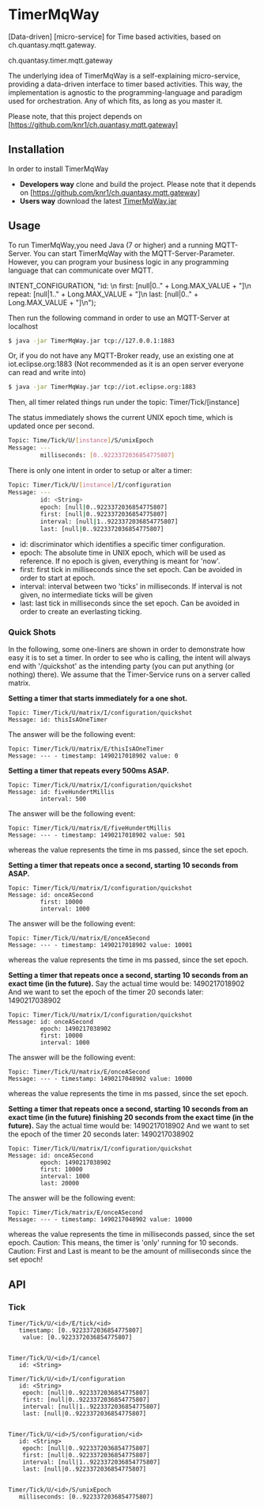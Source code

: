 # TimerMqWay
[Data-driven] [micro-service] for Time based activities, based on ch.quantasy.mqtt.gateway.

ch.quantasy.timer.mqtt.gateway

The underlying idea of TimerMqWay is a self-explaining micro-service, providing a data-driven interface
 to timer based activities. This way, the implementation is agnostic to the programming-language and paradigm used for orchestration. Any of which fits, as long as you master it.

Please note, that this project depends on [https://github.com/knr1/ch.quantasy.mqtt.gateway]



## Installation
In order to install TimerMqWay 
* **Developers way** clone and build the project. Please note that it depends on [https://github.com/knr1/ch.quantasy.mqtt.gateway]
* **Users way** download the latest [TimerMqWay.jar]
 
## Usage
To run TimerMqWay,you need Java (7 or higher) and a running MQTT-Server. You can start TimerMqWay with the MQTT-Server-Parameter.
However, you can program your business logic in any programming language that can communicate over MQTT.


INTENT_CONFIGURATION, "id: <String>\n first: [null|0.." + Long.MAX_VALUE + "]\n repeat: [null|1.." + Long.MAX_VALUE + "]\n last: [null|0.." + Long.MAX_VALUE + "]\n");

Then run the following command in order to use an MQTT-Server at localhost
```sh
$ java -jar TimerMqWay.jar tcp://127.0.0.1:1883
```
Or, if you do not have any MQTT-Broker ready, use an existing one at iot.eclipse.org:1883 (Not recommended as it is an open server everyone can read and write into)
```sh
$ java -jar TimerMqWay.jar tcp://iot.eclipse.org:1883
```

Then, all timer related things run under the topic: Timer/Tick/[instance]

The status immediately shows the current UNIX epoch time, which is updated once per second.
```sh
Topic: Time/Tick/U/[instance]/S/unixEpoch
Message: ---
         milliseconds: [0..9223372036854775807]
```

There is only one intent in order to setup or alter a timer: 
```sh
Topic: Timer/Tick/U/[instance]/I/configuration
Message: --- 
         id: <String>
         epoch: [null|0..9223372036854775807]
         first: [null|0..9223372036854775807]
         interval: [null|1..9223372036854775807]
         last: [null|0..9223372036854775807]
```

 * id: discriminator which identifies a specific timer configuration. 
 * epoch: The absolute time in UNIX epoch, which will be used as reference. If no epoch is given, everything is meant for 'now'.
 * first: first tick in milliseconds since the set epoch. Can be avoided in order to start at epoch.
 * interval: interval between two 'ticks' in milliseconds. If interval is not given, no intermediate ticks will be given
 * last: last tick in milliseconds since the set epoch. Can be avoided in order to create an everlasting ticking.


### Quick Shots
In the following, some one-liners are shown in order to demonstrate how easy it is to set a timer.
In order to see who is calling, the intent will always end with '/quickshot' as the intending party (you can put anything (or nothing) there).
We assume that the Timer-Service runs on a server called matrix. 
 
**Setting a timer that starts immediately for a one shot.**
```
Topic: Timer/Tick/U/matrix/I/configuration/quickshot
Message: id: thisIsAOneTimer
```

The answer will be the following event:
```
Topic: Timer/Tick/U/matrix/E/thisIsAOneTimer
Message: --- - timestamp: 1490217018902 value: 0 
```

**Setting a timer that repeats every 500ms ASAP.**
```
Topic: Timer/Tick/U/matrix/I/configuration/quickshot
Message: id: fiveHundertMillis
         interval: 500
```


The answer will be the following event:
```
Topic: Timer/Tick/U/matrix/E/fiveHundertMillis
Message: --- - timestamp: 1490217018902 value: 501 
```

whereas the value represents the time in ms passed, since the set epoch.

**Setting a timer that repeats once a second, starting 10 seconds from ASAP.**
```
Topic: Timer/Tick/U/matrix/I/configuration/quickshot
Message: id: onceASecond
         first: 10000
         interval: 1000
```


The answer will be the following event:
```
Topic: Timer/Tick/U/matrix/E/onceASecond
Message: --- - timestamp: 1490217018902 value: 10001 
```

whereas the value represents the time in ms passed, since the set epoch.


**Setting a timer that repeats once a second, starting 10 seconds from an exact time (in the future).**
Say the actual time would be: 1490217018902
And we want to set the epoch of the timer 20 seconds later: 1490217038902
```
Topic: Timer/Tick/U/matrix/I/configuration/quickshot
Message: id: onceASecond
         epoch: 1490217038902
         first: 10000
         interval: 1000
```


The answer will be the following event:
```
Topic: Timer/Tick/U/matrix/E/onceASecond
Message: --- - timestamp: 1490217048902 value: 10000 
```

whereas the value represents the time in ms passed, since the set epoch.


**Setting a timer that repeats once a second, starting 10 seconds from an exact time (in the future) finishing 20 seconds from the exact time (in the future).**
Say the actual time would be: 1490217018902
And we want to set the epoch of the timer 20 seconds later: 1490217038902

```
Topic: Timer/Tick/U/matrix/I/configuration/quickshot
Message: id: onceASecond
         epoch: 1490217038902
         first: 10000
         interval: 1000
         last: 20000
```

The answer will be the following event:
```
Topic: Timer/Tick/matrix/E/onceASecond
Message: --- - timestamp: 1490217048902 value: 10000 
```

whereas the value represents the time in milliseconds passed, since the set epoch.
Caution: This means, the timer is 'only' running for 10 seconds.
Caution: First and Last is meant to be the amount of milliseconds since the set epoch!

## API

### Tick
```
Timer/Tick/U/<id>/E/tick/<id>
   timestamp: [0..9223372036854775807]
    value: [0..9223372036854775807]
   
```
```
Timer/Tick/U/<id>/I/cancel
   id: <String>
```
```
Timer/Tick/U/<id>/I/configuration
   id: <String>
    epoch: [null|0..9223372036854775807]
    first: [null|0..9223372036854775807]
    interval: [null|1..9223372036854775807]
    last: [null|0..9223372036854775807]
   
```
```
Timer/Tick/U/<id>/S/configuration/<id>
   id: <String>
    epoch: [null|0..9223372036854775807]
    first: [null|0..9223372036854775807]
    interval: [null|1..9223372036854775807]
    last: [null|0..9223372036854775807]
   
```
```
Timer/Tick/U/<id>/S/unixEpoch
   milliseconds: [0..9223372036854775807]
   
```



[https://github.com/knr1/ch.quantasy.mqtt.gateway]:<https://github.com/knr1/ch.quantasy.mqtt.gateway>
[TimerMqWay.jar]: <https://github.com/knr1/ch.quantasy.tinkerforge.mqtt.gateway/blob/master/dist/TimerMqWay.jar>

